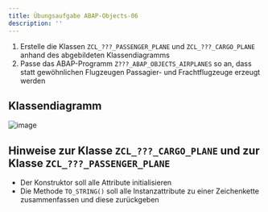 ```yaml
---
title: Übungsaufgabe ABAP-Objects-06
description: ''
---
```


1. Erstelle die Klassen `ZCL_???_PASSENGER_PLANE` und `ZCL_???_CARGO_PLANE` anhand des abgebildeten Klassendiagramms
2. Passe das ABAP-Programm `Z???_ABAP_OBJECTS_AIRPLANES` so an, dass statt gewöhnlichen Flugzeugen Passagier- und Frachtflugzeuge erzeugt werden

## Klassendiagramm
![image](https://user-images.githubusercontent.com/47243617/204771777-84ee49fa-923b-4945-8132-2e5b443d9cab.png)

## Hinweise zur Klasse `ZCL_???_CARGO_PLANE` und zur Klasse `ZCL_???_PASSENGER_PLANE`
- Der Konstruktor soll alle Attribute initialisieren
- Die Methode `TO_STRING()` soll alle Instanzattribute zu einer Zeichenkette zusammenfassen und diese zurückgeben

